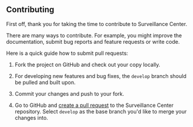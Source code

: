 ## Contributing

First off, thank you for taking the time to contribute to Surveillance Center.

There are many ways to contribute. For example, you might improve the 
documentation, submit bug reports and feature requests or write code.

Here is a quick guide how to submit pull requests:

1. Fork the project on GitHub and check out your copy locally.

2. For developing new features and bug fixes, the `develop` branch should be 
pulled and built upon.

3. Commit your changes and push to your fork.

4. Go to GitHub and [create a pull request](https://github.com/1element/sc/compare)
to the Surveillance Center repository. Select `develop` as the base branch 
you'd like to merge your changes into.
